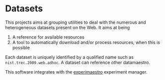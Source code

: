 # Datasets

This projects aims at grouping utilities to deal with the numerous and heterogeneous datasets present on the Web. It aims
at being

1. A reference for available resources
1. A tool to automatically download and/or process resources, when this is possible

Each dataset is uniquely identified by a qualified name such as `nist.trec.2009.web.adhoc`. A dataset can reference other
datamaestro.

This software integrates with the [experimaestro](http://experimaestro.sf.net) experiment manager.